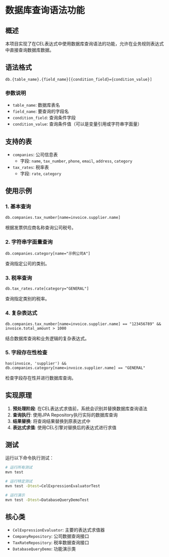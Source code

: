# 数据库查询语法功能

## 概述

本项目实现了在CEL表达式中使用数据库查询语法的功能，允许在业务规则表达式中直接查询数据库数据。

## 语法格式

```
db.{table_name}.{field_name}[{condition_field}={condition_value}]
```

### 参数说明

- `table_name`: 数据库表名
- `field_name`: 要查询的字段名
- `condition_field`: 查询条件字段
- `condition_value`: 查询条件值（可以是变量引用或字符串字面量）

## 支持的表

- `companies`: 公司信息表
  - 字段: `name`, `tax_number`, `phone`, `email`, `address`, `category`
- `tax_rates`: 税率表
  - 字段: `rate`, `category`

## 使用示例

### 1. 基本查询
```cel
db.companies.tax_number[name=invoice.supplier.name]
```
根据发票供应商名称查询公司税号。

### 2. 字符串字面量查询
```cel
db.companies.category[name="示例公司A"]
```
查询指定公司的类别。

### 3. 税率查询
```cel
db.tax_rates.rate[category="GENERAL"]
```
查询指定类别的税率。

### 4. 复杂表达式
```cel
db.companies.tax_number[name=invoice.supplier.name] == "123456789" && invoice.total_amount > 1000
```
结合数据库查询和业务逻辑的复杂表达式。

### 5. 字段存在性检查
```cel
has(invoice, 'supplier') && db.companies.category[name=invoice.supplier.name] == "GENERAL"
```
检查字段存在性并进行数据库查询。

## 实现原理

1. **预处理阶段**: 在CEL表达式求值前，系统会识别并替换数据库查询语法
2. **查询执行**: 使用JPA Repository执行实际的数据库查询
3. **结果替换**: 将查询结果替换到原表达式中
4. **表达式求值**: 使用CEL引擎对替换后的表达式进行求值

## 测试

运行以下命令执行测试：

```bash
# 运行所有测试
mvn test

# 运行特定测试
mvn test -Dtest=CelExpressionEvaluatorTest

# 运行演示
mvn test -Dtest=DatabaseQueryDemoTest
```

## 核心类

- `CelExpressionEvaluator`: 主要的表达式求值器
- `CompanyRepository`: 公司数据查询接口
- `TaxRateRepository`: 税率数据查询接口
- `DatabaseQueryDemo`: 功能演示类